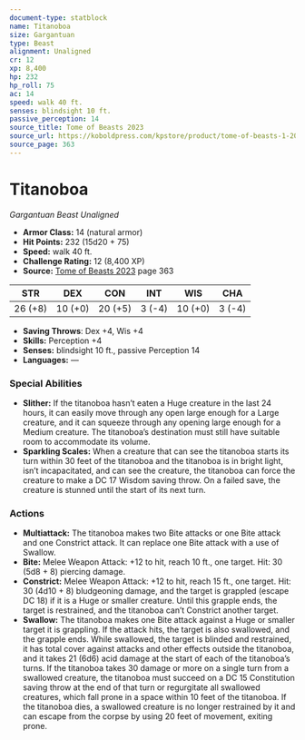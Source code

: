 ```yaml
---
document-type: statblock
name: Titanoboa
size: Gargantuan
type: Beast
alignment: Unaligned
cr: 12
xp: 8,400
hp: 232
hp_roll: 75
ac: 14
speed: walk 40 ft.
senses: blindsight 10 ft. 
passive_perception: 14
source_title: Tome of Beasts 2023
source_url: https://koboldpress.com/kpstore/product/tome-of-beasts-1-2023-edition/
source_page: 363
---
```


# Titanoboa

*Gargantuan* *Beast* *Unaligned*

- **Armor Class:** 14 (natural armor)
- **Hit Points:** 232 (15d20 + 75)
- **Speed:** walk 40 ft.
- **Challenge Rating:** 12 (8,400 XP)
- **Source:** [Tome of Beasts 2023](https://koboldpress.com/kpstore/product/tome-of-beasts-1-2023-edition/) page 363

| STR | DEX | CON | INT | WIS | CHA |
| --- | --- | --- | --- | --- | --- |
| 26 (+8) | 10 (+0) | 20 (+5) | 3 (-4) | 10 (+0) | 3 (-4) |

- **Saving Throws**: Dex +4, Wis +4
- **Skills:** Perception +4
- **Senses:** blindsight 10 ft., passive Perception 14
- **Languages:** —

### Special Abilities

- **Slither:** If the titanoboa hasn’t eaten a Huge creature in the last 24 hours, it can easily move through any open large enough for a Large creature, and it can squeeze through any opening large enough for a Medium creature. The titanoboa’s destination must still have suitable room to accommodate its volume.
- **Sparkling Scales:** When a creature that can see the titanoboa starts its turn within 30 feet of the titanoboa and the titanoboa is in bright light, isn’t incapacitated, and can see the creature, the titanoboa can force the creature to make a DC 17 Wisdom saving throw. On a failed save, the creature is stunned until the start of its next turn.

### Actions

- **Multiattack:** The titanoboa makes two Bite attacks or one Bite attack and one Constrict attack. It can replace one Bite attack with a use of Swallow.
- **Bite:** Melee Weapon Attack: +12 to hit, reach 10 ft., one target. Hit: 30 (5d8 + 8) piercing damage.
- **Constrict:** Melee Weapon Attack: +12 to hit, reach 15 ft., one target. Hit: 30 (4d10 + 8) bludgeoning damage, and the target is grappled (escape DC 18) if it is a Huge or smaller creature. Until this grapple ends, the target is restrained, and the titanoboa can’t Constrict another target.
- **Swallow:** The titanoboa makes one Bite attack against a Huge or smaller target it is grappling. If the attack hits, the target is also swallowed, and the grapple ends. While swallowed, the target is blinded and restrained, it has total cover against attacks and other effects outside the titanoboa, and it takes 21 (6d6) acid damage at the start of each of the titanoboa’s turns. If the titanoboa takes 30 damage or more on a single turn from a swallowed creature, the titanoboa must succeed on a DC 15 Constitution saving throw at the end of that turn or regurgitate all swallowed creatures, which fall prone in a space within 10 feet of the titanoboa. If the titanoboa dies, a swallowed creature is no longer restrained by it and can escape from the corpse by using 20 feet of movement, exiting prone.
